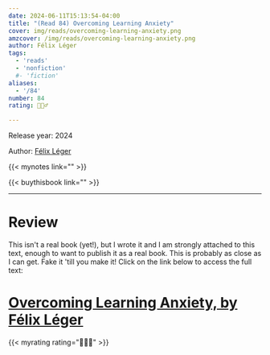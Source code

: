 ```yaml
---
date: 2024-06-11T15:13:54-04:00
title: "(Read 84) Overcoming Learning Anxiety"
cover: img/reads/overcoming-learning-anxiety.png
amzcover: /img/reads/overcoming-learning-anxiety.png
author: Félix Léger
tags:
  - 'reads'
  - 'nonfiction'
  #- 'fiction'
aliases:
  - '/84'
number: 84
rating: 🙋🏻‍♂️

---
```


Release year: 2024

Author: [Félix Léger](https://felixleger.com)

{{< mynotes link="" >}}

{{< buythisbook link="" >}}

---

# Review

This isn't a real book (yet!), but I wrote it and I am strongly attached to
this text, enough to want to publish it as a real book. This is probably
as close as I can get. Fake it 'till you make it! Click on the link
below to access the full text:

# [Overcoming Learning Anxiety, by Félix Léger](/overcoming-learning-anxiety)

{{< myrating rating="🙋🏻‍♂️" >}}

